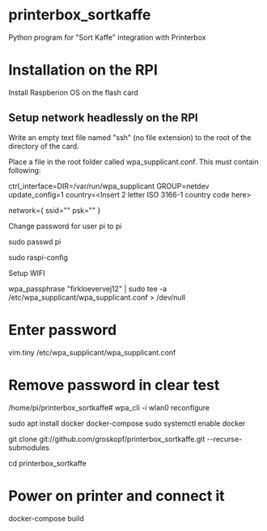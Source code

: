 # printerbox_sortkaffe
Python program for "Sort Kaffe" integration with Printerbox

# Installation on the RPI

Install Raspberion OS on the flash card

## Setup network headlessly on the RPI

Write an empty text file named "ssh" (no file extension) to the root of the directory of the card. 

Place a file in the root folder called wpa_supplicant.conf. This must contain following:

ctrl_interface=DIR=/var/run/wpa_supplicant GROUP=netdev
update_config=1
country=<Insert 2 letter ISO 3166-1 country code here>

network={
 ssid="<Name of your wireless LAN>"
 psk="<Password for your wireless LAN>"
}

Change password for user pi to pi
 
sudo passwd pi

 sudo raspi-config 

Setup WIFI

wpa_passphrase "firkloevervej12" | sudo tee -a /etc/wpa_supplicant/wpa_supplicant.conf > /dev/null
# Enter password
vim.tiny /etc/wpa_supplicant/wpa_supplicant.conf
# Remove password in clear test
/home/pi/printerbox_sortkaffe# wpa_cli -i wlan0 reconfigure





sudo apt install docker docker-compose
sudo systemctl enable docker

git clone git://github.com/groskopf/printerbox_sortkaffe.git --recurse-submodules

cd printerbox_sortkaffe

# Power on printer and connect it

docker-compose build

